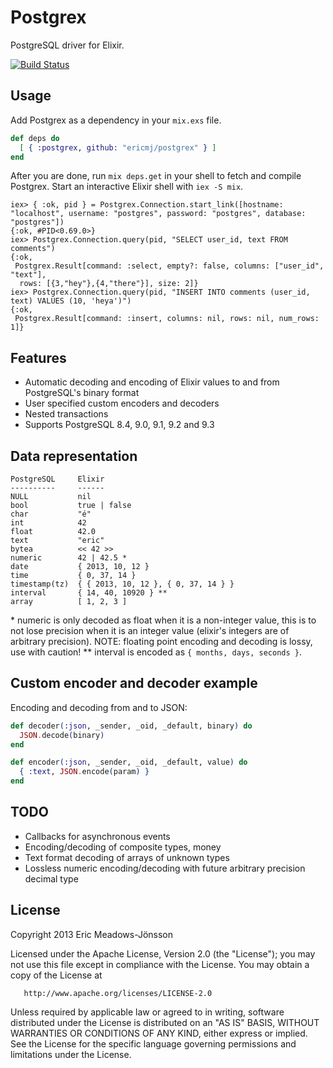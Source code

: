 # Postgrex

PostgreSQL driver for Elixir.

[![Build Status](https://travis-ci.org/ericmj/postgrex.png?branch=master)](https://travis-ci.org/ericmj/postgrex)

## Usage

Add Postgrex as a dependency in your `mix.exs` file.

```elixir
def deps do
  [ { :postgrex, github: "ericmj/postgrex" } ]
end
```

After you are done, run `mix deps.get` in your shell to fetch and compile Postgrex. Start an interactive Elixir shell with `iex -S mix`.

```iex
iex> { :ok, pid } = Postgrex.Connection.start_link([hostname: "localhost", username: "postgres", password: "postgres", database: "postgres"])
{:ok, #PID<0.69.0>}
iex> Postgrex.Connection.query(pid, "SELECT user_id, text FROM comments")
{:ok,
 Postgrex.Result[command: :select, empty?: false, columns: ["user_id", "text"],
  rows: [{3,"hey"},{4,"there"}], size: 2]}
iex> Postgrex.Connection.query(pid, "INSERT INTO comments (user_id, text) VALUES (10, 'heya')")
{:ok,
 Postgrex.Result[command: :insert, columns: nil, rows: nil, num_rows: 1]}

```

## Features

  * Automatic decoding and encoding of Elixir values to and from PostgreSQL's binary format
  * User specified custom encoders and decoders
  * Nested transactions
  * Supports PostgreSQL 8.4, 9.0, 9.1, 9.2 and 9.3

## Data representation

    PostgreSQL     Elixir
    ----------     ------
    NULL           nil
    bool           true | false
    char           "é"
    int            42
    float          42.0
    text           "eric"
    bytea          << 42 >>
    numeric        42 | 42.5 *
    date           { 2013, 10, 12 }
    time           { 0, 37, 14 }
    timestamp(tz)  { { 2013, 10, 12 }, { 0, 37, 14 } }
    interval       { 14, 40, 10920 } **
    array          [ 1, 2, 3 ]

\* numeric is only decoded as float when it is a non-integer value, this is to not lose precision when it is an integer value (elixir's integers are of arbitrary precision). NOTE: floating point encoding and decoding is lossy, use with caution!
\*\* interval is encoded as `{ months, days, seconds }`.

## Custom encoder and decoder example

Encoding and decoding from and to JSON:

```elixir
def decoder(:json, _sender, _oid, _default, binary) do
  JSON.decode(binary)
end

def encoder(:json, _sender, _oid, _default, value) do
  { :text, JSON.encode(param) }
end
```

## TODO

  * Callbacks for asynchronous events
  * Encoding/decoding of composite types, money
  * Text format decoding of arrays of unknown types
  * Lossless numeric encoding/decoding with future arbitrary precision decimal type

## License

   Copyright 2013 Eric Meadows-Jönsson

   Licensed under the Apache License, Version 2.0 (the "License");
   you may not use this file except in compliance with the License.
   You may obtain a copy of the License at

       http://www.apache.org/licenses/LICENSE-2.0

   Unless required by applicable law or agreed to in writing, software
   distributed under the License is distributed on an "AS IS" BASIS,
   WITHOUT WARRANTIES OR CONDITIONS OF ANY KIND, either express or implied.
   See the License for the specific language governing permissions and
   limitations under the License.
